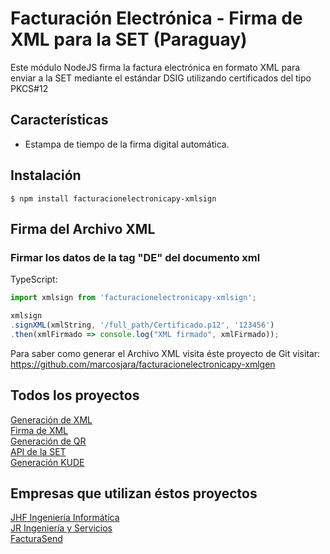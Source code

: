 # Facturación Electrónica - Firma de XML para la SET (Paraguay)
Este módulo NodeJS firma la factura electrónica en formato XML para enviar a la SET mediante el estándar DSIG utilizando certificados del tipo PKCS#12

## Características
- Estampa de tiempo de la firma digital automática.

## Instalación

```
$ npm install facturacionelectronicapy-xmlsign
```

## Firma del Archivo XML

### Firmar los datos de la tag "DE" del documento xml

TypeScript:
```typescript
import xmlsign from 'facturacionelectronicapy-xmlsign';

xmlsign
.signXML(xmlString, '/full_path/Certificado.p12', '123456')
.then(xmlFirmado => console.log("XML firmado", xmlFirmado));

```

Para saber como generar el Archivo XML visita éste proyecto de Git visitar: 
https://github.com/marcosjara/facturacionelectronicapy-xmlgen


## Todos los proyectos
[Generación de XML](https://www.npmjs.com/package/facturacionelectronicapy-xmlgen)<br/>
[Firma de XML](https://www.npmjs.com/package/facturacionelectronicapy-xmlsign)<br/>
[Generación de QR](https://www.npmjs.com/package/facturacionelectronicapy-qrgen)<br/>
[API de la SET](https://www.npmjs.com/package/facturacionelectronicapy-setapi)<br/>
[Generación KUDE](https://www.npmjs.com/package/facturacionelectronicapy-kude)<br/>


## Empresas que utilizan éstos proyectos
[JHF Ingeniería Informática](https://jhf.com.py/)<br/>
[JR Ingeniería y Servicios](https://jringenieriayservicios.com/)<br/>
[FacturaSend](https://www.facturasend.com/)<br/>